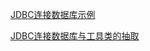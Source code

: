 [JDBC连接数据库示例](/%E6%95%B0%E6%8D%AE%E5%BA%93/JDBC/JDBC%E8%BF%9E%E6%8E%A5%E6%95%B0%E6%8D%AE%E5%BA%93%E7%A4%BA%E4%BE%8B.md)

[JDBC连接数据库与工具类的抽取](/%E6%95%B0%E6%8D%AE%E5%BA%93/JDBC/JDBC%E8%BF%9E%E6%8E%A5%E6%95%B0%E6%8D%AE%E5%BA%93%E4%B8%8E%E5%B7%A5%E5%85%B7%E7%B1%BB%E7%9A%84%E6%8A%BD%E5%8F%96.md)

